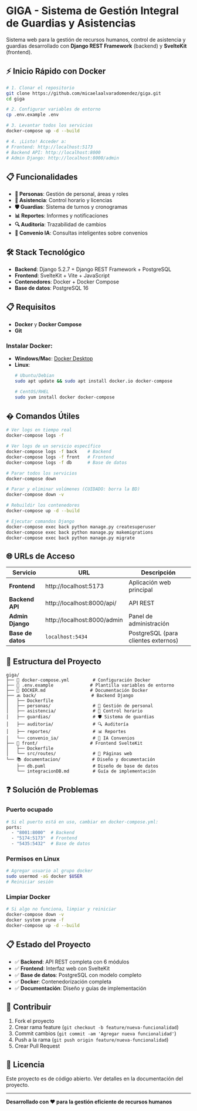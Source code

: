 # GIGA - Sistema de Gestión Integral de Guardias y Asistencias

Sistema web para la gestión de recursos humanos, control de asistencia y guardias desarrollado con **Django REST Framework** (backend) y **SvelteKit** (frontend).

## ⚡ Inicio Rápido con Docker

```bash
# 1. Clonar el repositorio
git clone https://github.com/micaelaalvaradomendez/giga.git
cd giga

# 2. Configurar variables de entorno
cp .env.example .env

# 3. Levantar todos los servicios
docker-compose up -d --build

# 4. ¡Listo! Acceder a:
# Frontend: http://localhost:5173
# Backend API: http://localhost:8000
# Admin Django: http://localhost:8000/admin
```

## 📋 Funcionalidades

- **👥 Personas**: Gestión de personal, áreas y roles
- **📅 Asistencia**: Control horario y licencias  
- **🛡️ Guardias**: Sistema de turnos y cronogramas
- **📊 Reportes**: Informes y notificaciones
- **🔍 Auditoría**: Trazabilidad de cambios
- **🤖 Convenio IA**: Consultas inteligentes sobre convenios

## 🛠️ Stack Tecnológico

- **Backend**: Django 5.2.7 + Django REST Framework + PostgreSQL
- **Frontend**: SvelteKit + Vite + JavaScript
- **Contenedores**: Docker + Docker Compose
- **Base de datos**: PostgreSQL 16

## 📋 Requisitos

- **Docker** y **Docker Compose**
- **Git**

### Instalar Docker:
- **Windows/Mac**: [Docker Desktop](https://www.docker.com/products/docker-desktop/)
- **Linux**: 
  ```bash
  # Ubuntu/Debian
  sudo apt update && sudo apt install docker.io docker-compose
  
  # CentOS/RHEL
  sudo yum install docker docker-compose
  ```

## � Comandos Útiles

```bash
# Ver logs en tiempo real
docker-compose logs -f

# Ver logs de un servicio específico
docker-compose logs -f back    # Backend
docker-compose logs -f front   # Frontend
docker-compose logs -f db      # Base de datos

# Parar todos los servicios
docker-compose down

# Parar y eliminar volúmenes (CUIDADO: borra la BD)
docker-compose down -v

# Rebuildir los contenedores
docker-compose up -d --build

# Ejecutar comandos Django
docker-compose exec back python manage.py createsuperuser
docker-compose exec back python manage.py makemigrations
docker-compose exec back python manage.py migrate
```

## 🌐 URLs de Acceso

| Servicio | URL | Descripción |
|----------|-----|-------------|
| **Frontend** | http://localhost:5173 | Aplicación web principal |
| **Backend API** | http://localhost:8000/api/ | API REST |
| **Admin Django** | http://localhost:8000/admin | Panel de administración |
| **Base de datos** | `localhost:5434` | PostgreSQL (para clientes externos) |

## 📁 Estructura del Proyecto

```
giga/
├── 🐳 docker-compose.yml         # Configuración Docker
├── 🔧 .env.example              # Plantilla variables de entorno
├── 📖 DOCKER.md                 # Documentación Docker
├── 🔙 back/                     # Backend Django
│   ├── Dockerfile
│   ├── personas/                # 👥 Gestión de personal
│   ├── asistencia/              # 📅 Control horario
│   ├── guardias/                # 🛡️ Sistema de guardias
│   ├── auditoria/               # 🔍 Auditoría
│   ├── reportes/                # 📊 Reportes
│   └── convenio_ia/             # 🤖 IA Convenios
├── 🎨 front/                    # Frontend SvelteKit
│   ├── Dockerfile
│   └── src/routes/              # 📄 Páginas web
└── 📚 documentacion/            # Diseño y documentación
    ├── db.puml                  # Diseño de base de datos
    └── integracionDB.md         # Guía de implementación
```

## ❓ Solución de Problemas

### Puerto ocupado
```bash
# Si el puerto está en uso, cambiar en docker-compose.yml:
ports:
  - "8001:8000"  # Backend
  - "5174:5173"  # Frontend
  - "5435:5432"  # Base de datos
```

### Permisos en Linux
```bash
# Agregar usuario al grupo docker
sudo usermod -aG docker $USER
# Reiniciar sesión
```

### Limpiar Docker
```bash
# Si algo no funciona, limpiar y reiniciar
docker-compose down -v
docker system prune -f
docker-compose up -d --build
```

## 📋 Estado del Proyecto

- ✅ **Backend**: API REST completa con 6 módulos
- ✅ **Frontend**: Interfaz web con SvelteKit
- ✅ **Base de datos**: PostgreSQL con modelo completo
- ✅ **Docker**: Contenedorización completa
- ✅ **Documentación**: Diseño y guías de implementación

## 🤝 Contribuir

1. Fork el proyecto
2. Crear rama feature (`git checkout -b feature/nueva-funcionalidad`)
3. Commit cambios (`git commit -am 'Agregar nueva funcionalidad'`)
4. Push a la rama (`git push origin feature/nueva-funcionalidad`)
5. Crear Pull Request

## 📄 Licencia

Este proyecto es de código abierto. Ver detalles en la documentación del proyecto.

---

**Desarrollado con ❤️ para la gestión eficiente de recursos humanos**